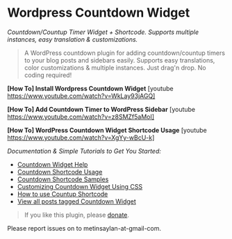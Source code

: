# Wordpress Countdown Widget

*Countdown/Countup Timer Widget + Shortcode. Supports multiple instances, easy translation & customizations.*

> A WordPress countdown plugin for adding countdown/countup timers to your blog posts and sidebars easily. Supports easy translations, color customizations & multiple instances. Just drag'n drop. No coding required!

**[How To] Install Wordpress Countdown Widget**
[youtube https://www.youtube.com/watch?v=WkLay93jAGQ]

**[How To] Add Countdown Timer to WordPress Sidebar**
[youtube https://www.youtube.com/watch?v=z8SMZf5aMoI]

**[How To] WordPress Countdown Widget Shortcode Usage**
[youtube https://www.youtube.com/watch?v=XgYy-wBcU-k]

*Documentation & Simple Tutorials to Get You Started:*

* [Countdown Widget Help](https://wpassist.me/plugins/countdown/help/)
* [Countdown Shortcode Usage](https://wpassist.me/docs/countdown-widget-shortcode/)
* [Countdown Shortcode Samples](https://wpassist.me/how-to-add-a-countdown-to-your-post-using-shortcode/)
* [Customizing Countdown Widget Using CSS](https://wpassist.me/customizing-countdown-widget-using-css/)
* [How to use Countup Shortcode](https://wpassist.me/how-to-add-count-up-timers-to-your-posts-using-shortcode/)
* [View all posts tagged Countdown Widget](https://wpassist.me/tag/wordpress-countdown-widget/)

> If you like this plugin, please [donate](https://wpassist.me/donate).

Please report issues on to metinsaylan-at-gmail-com.